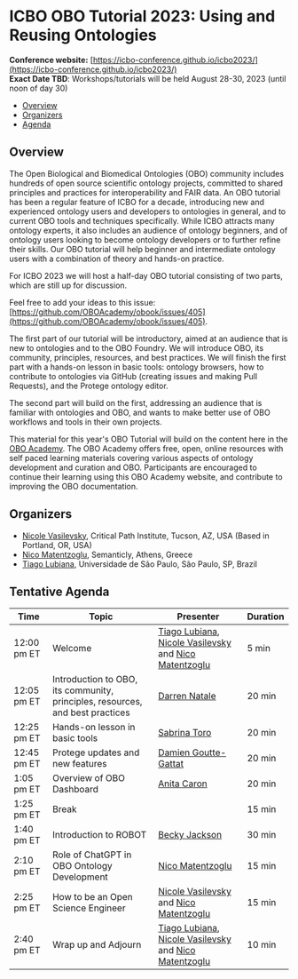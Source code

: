 # ICBO OBO Tutorial 2023: Using and Reusing Ontologies

**Conference website:** [https://icbo-conference.github.io/icbo2023/](https://icbo-conference.github.io/icbo2023/)  
**Exact Date TBD**: Workshops/tutorials will be held August 28-30, 2023 (until noon of day 30)  


- [Overview](#overview)
- [Organizers](#organizers)
- [Agenda](#agenda)

<a name="overview"></a>

## Overview

The Open Biological and Biomedical Ontologies (OBO) community includes hundreds of open source scientific ontology projects, 
committed to shared principles and practices for interoperability and FAIR data. An OBO tutorial has been a regular feature of ICBO for a decade, introducing new and experienced ontology users and developers to ontologies in general, and to current OBO tools and techniques specifically. While ICBO attracts many ontology experts, it also includes an audience of ontology beginners, and of ontology users looking to become ontology developers or to further refine their skills. Our OBO tutorial will help beginner and intermediate ontology users with a combination of theory and hands-on practice.

For ICBO 2023 we will host a half-day OBO tutorial consisting of two parts, which are still up for discussion.

Feel free to add your ideas to this issue: [https://github.com/OBOAcademy/obook/issues/405](https://github.com/OBOAcademy/obook/issues/405).

The first part of our tutorial will be introductory, aimed at an audience that is new to ontologies and to the OBO Foundry. 
We will introduce OBO, its community, principles, resources, and best practices. 
We will finish the first part with a hands-on lesson in basic tools: ontology browsers, how to contribute to ontologies via 
GitHub (creating issues and making Pull Requests), and the Protege ontology editor.

The second part will build on the first, addressing an audience that is familiar with ontologies and OBO, and wants to make better use of 
OBO workflows and tools in their own projects. 

This material for this year's OBO Tutorial will build on the content here in the [OBO Academy](https://oboacademy.github.io/obook/). 
The OBO Academy offers free, open, online resources with self paced learning materials covering various aspects of ontology development and 
curation and OBO. Participants are encouraged to continue their learning using this OBO Academy website, and contribute to improving the 
OBO documentation.

<a name="organizers"></a>

## Organizers

- [Nicole Vasilevsky](https://orcid.org/0000-0001-5208-3432), Critical Path Institute, Tucson, AZ, USA (Based in Portland, OR, USA)
- [Nico Matentzoglu](https://orcid.org/0000-0002-7356-1779), Semanticly, Athens, Greece
- [Tiago Lubiana](https://orcid.org/0000-0003-2473-2313), Universidade de São Paulo, São Paulo, SP, Brazil

<a name="agenda"></a>

## Tentative Agenda

| Time | Topic | Presenter | Duration |
| ----------- | ---- | ---- | ---- |
| 12:00 pm ET  | Welcome | [Tiago Lubiana](https://orcid.org/0000-0003-2473-2313), [Nicole Vasilevsky](https://orcid.org/0000-0001-5208-3432) and [Nico Matentzoglu](https://orcid.org/0000-0002-7356-1779) | 5 min |
| 12:05 pm ET | Introduction to OBO, its community, principles, resources, and best practices | [Darren Natale](https://orcid.org/0000-0001-5809-9523) | 20 min |
| 12:25 pm ET | Hands-on lesson in basic tools | [Sabrina Toro](https://orcid.org/0000-0002-4142-7153) | 20 min |
| 12:45 pm ET | Protege updates and new features | [Damien Goutte-Gattat](https://orcid.org/0000-0002-6095-8718) | 20 min |
| 1:05 pm ET | Overview of OBO Dashboard | [Anita Caron](https://orcid.org/0000-0002-6523-4866) | 20 min |
| 1:25 pm ET | Break | | 15 min |
| 1:40 pm ET | Introduction to ROBOT | [Becky Jackson](https://orcid.org/0000-0003-4871-5569) | 30 min |
| 2:10 pm ET | Role of ChatGPT in OBO Ontology Development  | [Nico Matentzoglu](https://orcid.org/0000-0002-7356-1779) | 15 min |
| 2:25 pm ET | How to be an Open Science Engineer | [Nicole Vasilevsky](https://orcid.org/0000-0001-5208-3432) and [Nico Matentzoglu](https://orcid.org/0000-0002-7356-1779)  | 15 min |
| 2:40 pm ET | Wrap up and Adjourn | [Tiago Lubiana](https://orcid.org/0000-0003-2473-2313), [Nicole Vasilevsky](https://orcid.org/0000-0001-5208-3432) and [Nico Matentzoglu](https://orcid.org/0000-0002-7356-1779)  | 10 min |

